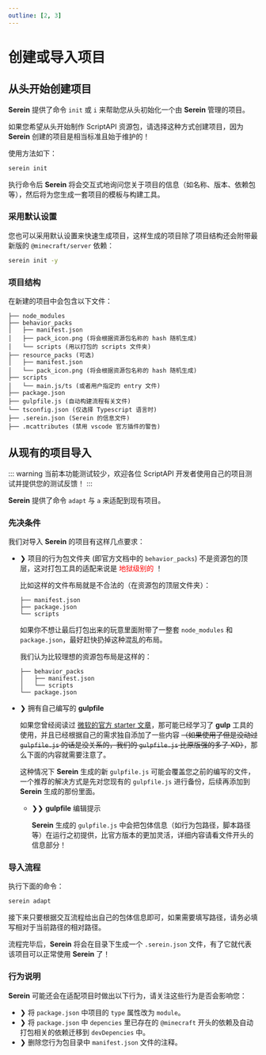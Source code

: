```yaml
---
outline: [2, 3]
---
```


# 创建或导入项目

## 从头开始创建项目

**Serein** 提供了命令 `init` 或 `i` 来帮助您从头初始化一个由 **Serein** 管理的项目。

如果您希望从头开始制作 ScriptAPI 资源包，请选择这种方式创建项目，因为 **Serein** 创建的项目是相当标准且始于维护的！

使用方法如下：

```bash
serein init
```

执行命令后 **Serein** 将会交互式地询问您关于项目的信息（如名称、版本、依赖包等），然后将为您生成一套项目的模板与构建工具。

### 采用默认设置

您也可以采用默认设置来快速生成项目，这样生成的项目除了项目结构还会附带最新版的 `@minecraft/server` 依赖：

```bash
serein init -y
```

### 项目结构

在新建的项目中会包含以下文件：

```
├── node_modules
├── behavior_packs
│   ├── manifest.json
│   ├── pack_icon.png (将会根据资源包名称的 hash 随机生成)
│   └── scripts (用以打包的 scripts 文件夹)
├── resource_packs (可选)
│   ├── manifest.json
│   └── pack_icon.png (将会根据资源包名称的 hash 随机生成)
├── scripts
│   └── main.js/ts (或者用户指定的 entry 文件)
├── package.json
├── gulpfile.js (自动构建流程有关文件)
└── tsconfig.json (仅选择 Typescript 语言时)
├── .serein.json (Serein 的信息文件)
├── .mcattributes (禁用 vscode 官方插件的警告)

```

## 从现有的项目导入

::: warning
当前本功能测试较少，欢迎各位 ScriptAPI 开发者使用自己的项目测试并提供您的测试反馈！
:::

**Serein** 提供了命令 `adapt` 与 `a` 来适配到现有项目。

### 先决条件

我们对导入 **Serein** 的项目有这样几点要求：

-   ❯ 项目的行为包文件夹 (即官方文档中的 `behavior_packs`) 不是资源包的顶层，这对打包工具的适配来说是 <font color="red">地狱级别的</font> ！

    比如这样的文件布局就是不合法的（在资源包的顶层文件夹）：

    ```
    ├── manifest.json
    ├── package.json
    └── scripts
    ```

    如果你不想让最后打包出来的玩意里面附带了一整套 `node_modules` 和 `package.json`，最好赶快扔掉这种混乱的布局。

    我们认为比较理想的资源包布局是这样的：

    ```
    ├── behavior_packs
    │   ├── manifest.json
    │   └── scripts
    └── package.json
    ```

-   ❯ 拥有自己编写的 **gulpfile**

    如果您曾经阅读过 [微软的官方 starter 文章](https://learn.microsoft.com/en-us/minecraft/creator/documents/scriptinggettingstarted)，那可能已经学习了 **gulp** 工具的使用，并且已经根据自己的需求独自添加了一些内容 ~~（如果使用了但是没动过 `gulpfile.js` 的话是没关系的，我们的 `gulpfile.js` 比原版强的多了 XD）~~，那么下面的内容就需要注意了。

    这种情况下 **Serein** 生成的新 `gulpfile.js` 可能会覆盖您之前的编写的文件，一个推荐的解决方式是先对您现有的 `gulpfile.js` 进行备份，后续再添加到 **Serein** 生成的那份里面。

    -   ❯❯ **gulpfile** 编辑提示

        **Serein** 生成的 `gulpfile.js` 中会把包体信息（如行为包路径，脚本路径等）在运行之初提供，比官方版本的更加灵活，详细内容请看文件开头的信息部分！

### 导入流程

执行下面的命令：

```bash
serein adapt
```

接下来只要根据交互流程给出自己的包体信息即可，如果需要填写路径，请务必填写相对于当前路径的相对路径。

流程完毕后，**Serein** 将会在目录下生成一个 `.serein.json` 文件，有了它就代表该项目可以正常使用 **Serein** 了！

### 行为说明

**Serein** 可能还会在适配项目时做出以下行为，请关注这些行为是否会影响您：

-   ❯ 将 `package.json` 中项目的 `type` 属性改为 `module`。
-   ❯ 将 `package.json` 中 `depencies` 里已存在的 `@minecraft` 开头的依赖及自动打包相关的依赖迁移到 `devDepencies` 中。
-   ❯ 删除您行为包目录中 `manifest.json` 文件的注释。
